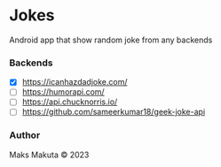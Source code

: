 # Jokes

Android app that show random joke from any backends

### Backends

 - [x] https://icanhazdadjoke.com/
 - [ ] https://humorapi.com/
 - [ ] https://api.chucknorris.io/
 - [ ] https://github.com/sameerkumar18/geek-joke-api

### Author

 Maks Makuta © 2023